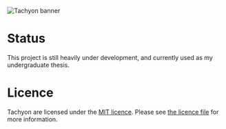![Tachyon banner](https://cdn.discordapp.com/attachments/558959115083448371/702147300117708860/Tachyon.png)

# Status

This project is still heavily under development, and currently used as my undergraduate thesis.

# Licence

Tachyon are licensed under the [MIT licence](https://opensource.org/licenses/MIT). Please see [the licence file](LICENCE) for more information.

